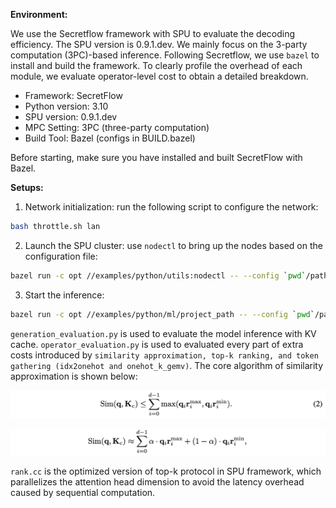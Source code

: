 **Environment:**

We use the Secretflow framework with SPU to evaluate the decoding efficiency. The SPU version is 0.9.1.dev. We mainly focus on the 3-party computation (3PC)-based inference.
Following Secretflow, we use `bazel` to install and build the framework. 
To clearly profile the overhead of each module, we evaluate operator-level cost to obtain a detailed breakdown.

* Framework: SecretFlow
* Python version: 3.10
* SPU version: 0.9.1.dev
* MPC Setting: 3PC (three-party computation)
* Build Tool: Bazel (configs in BUILD.bazel)

Before starting, make sure you have installed and built SecretFlow with Bazel.

**Setups:**

1. Network initialization: run the following script to configure the network:
```bash
bash throttle.sh lan
```

2. Launch the SPU cluster: use `nodectl` to bring up the nodes based on the configuration file:
```bash
bazel run -c opt //examples/python/utils:nodectl -- --config `pwd`/path/3pc.json up
```

3. Start the inference:
```bash
bazel run -c opt //examples/python/ml/project_path -- --config `pwd`/path/3pc.json
```

`generation_evaluation.py` is used to evaluate the model inference with KV cache. `operator_evaluation.py` is used to evaluated every part of extra costs introduced by `similarity approximation, top-k ranking, and token gathering (idx2onehot and onehot_k_gemv)`.
The core algorithm of similarity approximation is shown below:

![Description](../imgs/img1.png)

![Description](../imgs/img2.png)

`rank.cc` is the optimized version of top-k protocol in SPU framework, which parallelizes the attention head dimension to avoid the latency overhead caused by sequential computation.